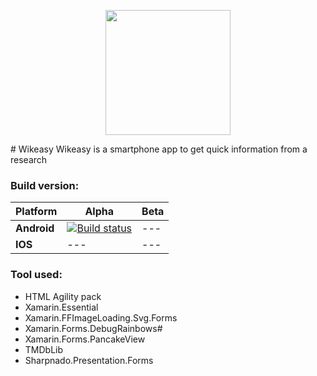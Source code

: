 <p align="center" class="container" >
  <img width="200px" src="https://repository-images.githubusercontent.com/223611243/6185ad00-c6cc-11ea-9ffb-6bb76b510885" />
  
</p>
# Wikeasy
Wikeasy is a smartphone app to get quick information from a research

### Build version:

**Platform** | **Alpha** |  **Beta**
--- | --- | ---
**Android** | [![Build status](https://build.appcenter.ms/v0.1/apps/bfc80a5b-ad1c-4585-9493-98d88cb511fc/branches/develop/badge)](https://appcenter.ms) | ---
**IOS** | --- | ---

### Tool used:

- HTML Agility pack
- Xamarin.Essential
- Xamarin.FFImageLoading.Svg.Forms
- Xamarin.Forms.DebugRainbows#
- Xamarin.Forms.PancakeView
- TMDbLib
- Sharpnado.Presentation.Forms
